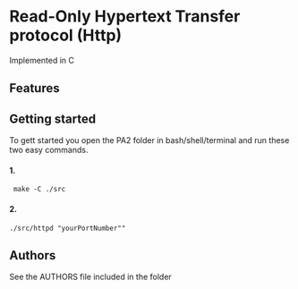# Read-Only Hypertext Transfer protocol (Http)
Implemented in C

## Features


## Getting started
To gett started you open the PA2 folder in bash/shell/terminal and run these two easy commands.
#### 1.
```
 make -C ./src 
```

#### 2.
```
./src/httpd "yourPortNumber""
```


## Authors
See the AUTHORS file included in the folder


